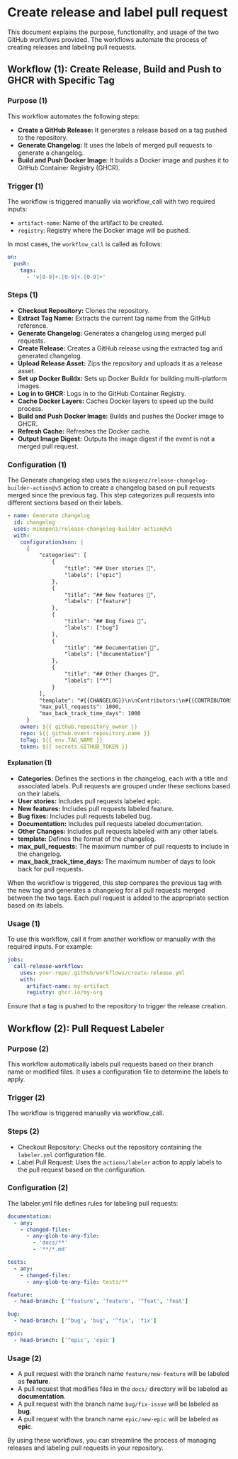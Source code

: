 # Create release and label pull request

This document explains the purpose, functionality, and usage of the two GitHub
workflows provided. The workflows automate the process of creating releases
and labeling pull requests.

## Workflow (1): Create Release, Build and Push to GHCR with Specific Tag

### Purpose (1)

This workflow automates the following steps:

- **Create a GitHub Release:** It generates a release based on a tag pushed
to the repository.
- **Generate Changelog:** It uses the labels of merged pull requests to generate
a changelog.
- **Build and Push Docker Image:** It builds a Docker image and pushes it to
GitHub Container Registry (GHCR).

### Trigger (1)

The workflow is triggered manually via workflow_call with two required inputs:

- `artifact-name`: Name of the artifact to be created.
- `registry`: Registry where the Docker image will be pushed.

In most cases, the `workflow_call` is called as follows:

```yaml
on:
  push:
    tags:
      - 'v[0-9]+.[0-9]+.[0-9]+'
```

### Steps (1)

- **Checkout Repository:** Clones the repository.
- **Extract Tag Name:** Extracts the current tag name from the GitHub reference.
- **Generate Changelog:** Generates a changelog using merged pull requests.
- **Create Release:** Creates a GitHub release using the extracted tag and
generated changelog.
- **Upload Release Asset:** Zips the repository and uploads it as a release
asset.
- **Set up Docker Buildx:** Sets up Docker Buildx for building multi-platform
images.
- **Log in to GHCR:** Logs in to the GitHub Container Registry.
- **Cache Docker Layers:** Caches Docker layers to speed up the build process.
- **Build and Push Docker Image:** Builds and pushes the Docker image to GHCR.
- **Refresh Cache:** Refreshes the Docker cache.
- **Output Image Digest:** Outputs the image digest if the event is not a merged
pull request.

### Configuration (1)

The Generate changelog step uses the
`mikepenz/release-changelog-builder-action@v5` action to create a changelog based
on pull requests merged since the previous tag. This step categorizes pull
requests into different sections based on their labels.

```yaml
- name: Generate changelog
  id: changelog
  uses: mikepenz/release-changelog-builder-action@v5
  with:
    configurationJson: |
      {
          "categories": [
              {
                  "title": "## User stories 👑",
                  "labels": ["epic"]
              },
              {
                  "title": "## New features 🎉",
                  "labels": ["feature"]
              },
              {
                  "title": "## Bug fixes 🐛",
                  "labels": ["bug"]
              },
              {
                  "title": "## Documentation 📄",
                  "labels": ["documentation"]
              },
              {
                  "title": "## Other Changes 💬",
                  "labels": ["*"]
              }
          ],
          "template": "#{{CHANGELOG}}\n\nContributors:\n#{{CONTRIBUTORS}}",
          "max_pull_requests": 1000,
          "max_back_track_time_days": 1000
      }
    owner: ${{ github.repository_owner }}
    repo: ${{ github.event.repository.name }}
    toTag: ${{ env.TAG_NAME }}
    token: ${{ secrets.GITHUB_TOKEN }}
```

#### Explanation (1)

- **Categories:** Defines the sections in the changelog, each with a title and
associated labels. Pull requests are grouped under these sections based on
their labels.
- **User stories:** Includes pull requests labeled epic.
- **New features:** Includes pull requests labeled feature.
- **Bug fixes:** Includes pull requests labeled bug.
- **Documentation:** Includes pull requests labeled documentation.
- **Other Changes:** Includes pull requests labeled with any other labels.
- **template:** Defines the format of the changelog.
- **max_pull_requests:** The maximum number of pull requests to include in the
changelog.
- **max_back_track_time_days:** The maximum number of days to look back for
pull requests.

When the workflow is triggered, this step compares the previous tag with the new
tag and generates a changelog for all pull requests merged between the two tags.
Each pull request is added to the appropriate section based on its labels.

### Usage (1)

To use this workflow, call it from another workflow or manually with the
required inputs. For example:

```yaml
jobs:
  call-release-workflow:
    uses: your-repo/.github/workflows/create-release.yml
    with:
      artifact-name: my-artifact
      registry: ghcr.io/my-org
```

Ensure that a tag is pushed to the repository to trigger the release creation.

## Workflow (2): Pull Request Labeler

### Purpose (2)

This workflow automatically labels pull requests based on their branch name or
modified files. It uses a configuration file to determine the labels to apply.

### Trigger (2)

The workflow is triggered manually via workflow_call.

### Steps (2)

- Checkout Repository: Checks out the repository containing the `labeler.yml`
configuration file.
- Label Pull Request: Uses the `actions/labeler` action to apply labels to
the pull request based on the configuration.

### Configuration (2)

The labeler.yml file defines rules for labeling pull requests:

```yaml
documentation:
  - any:
    - changed-files:
      - any-glob-to-any-file:
        - 'docs/**'
        - '**/*.md'

tests:
  - any:
    - changed-files:
      - any-glob-to-any-file: tests/**

feature:
  - head-branch: ['^feature', 'feature', '^feat', 'feat']

bug:
  - head-branch: ['^bug', 'bug', '^fix', 'fix']

epic:
  - head-branch: ['^epic', 'epic']
```

### Usage (2)

- A pull request with the branch name `feature/new-feature` will be labeled as
**feature**.
- A pull request that modifies files in the `docs/` directory will be labeled as
**documentation**.
- A pull request with the branch name `bug/fix-issue` will be labeled as
**bug**.
- A pull request with the branch name `epic/new-epic` will be labeled as
**epic**.

By using these workflows, you can streamline the process of managing releases
and labeling pull requests in your repository.
